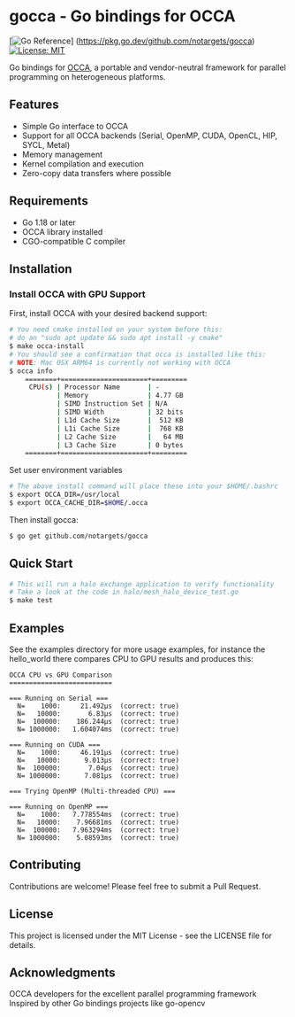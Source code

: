 # gocca - Go bindings for OCCA

[![Go Reference](https://pkg.go.dev/badge/github.com/notargets/gocca.svg)]
(https://pkg.go.dev/github.com/notargets/gocca)
[![License: MIT](https://img.shields.io/badge/License-MIT-yellow.svg)](https://opensource.org/licenses/MIT)

Go bindings for [OCCA](https://github.com/libocca/occa), a portable and vendor-neutral framework for parallel programming on heterogeneous platforms.

## Features

- Simple Go interface to OCCA
- Support for all OCCA backends (Serial, OpenMP, CUDA, OpenCL, HIP, SYCL, Metal)
- Memory management
- Kernel compilation and execution
- Zero-copy data transfers where possible

## Requirements

- Go 1.18 or later
- OCCA library installed
- CGO-compatible C compiler

## Installation

### Install OCCA with GPU Support

First, install OCCA with your desired backend support:

```bash
# You need cmake installed on your system before this:
# do an "sudo apt update && sudo apt install -y cmake"
$ make occa-install
# You should see a confirmation that occa is installed like this:
# NOTE: Mac OSX ARM64 is currently not working with OCCA
$ occa info
    ========+======================+=========
     CPU(s) | Processor Name       | -       
            | Memory               | 4.77 GB 
            | SIMD Instruction Set | N/A     
            | SIMD Width           | 32 bits 
            | L1d Cache Size       |  512 KB 
            | L1i Cache Size       |  768 KB 
            | L2 Cache Size        |   64 MB 
            | L3 Cache Size        | 0 bytes 
    ========+======================+=========
```

Set user environment variables
```bash
# The above install command will place these into your $HOME/.bashrc
$ export OCCA_DIR=/usr/local
$ export OCCA_CACHE_DIR=$HOME/.occa
```
Then install gocca:
```bash
$ go get github.com/notargets/gocca
```

## Quick Start

```bash
# This will run a halo exchange application to verify functionality
# Take a look at the code in halo/mesh_halo_device_test.go
$ make test
```

## Examples
See the examples directory for more usage examples, for instance the 
hello_world there compares CPU to GPU results and produces this:
```aiignore
OCCA CPU vs GPU Comparison
==========================

=== Running on Serial ===
  N=    1000:     21.492µs  (correct: true)
  N=   10000:       6.83µs  (correct: true)
  N=  100000:    186.244µs  (correct: true)
  N= 1000000:   1.604074ms  (correct: true)

=== Running on CUDA ===
  N=    1000:     46.191µs  (correct: true)
  N=   10000:      9.013µs  (correct: true)
  N=  100000:       7.04µs  (correct: true)
  N= 1000000:      7.081µs  (correct: true)

=== Trying OpenMP (Multi-threaded CPU) ===

=== Running on OpenMP ===
  N=    1000:   7.778554ms  (correct: true)
  N=   10000:    7.96681ms  (correct: true)
  N=  100000:   7.963294ms  (correct: true)
  N= 1000000:    5.08593ms  (correct: true)
```

## Contributing
Contributions are welcome! Please feel free to submit a Pull Request.

## License
This project is licensed under the MIT License - see the LICENSE file for details.

## Acknowledgments
OCCA developers for the excellent parallel programming framework
Inspired by other Go bindings projects like go-opencv
